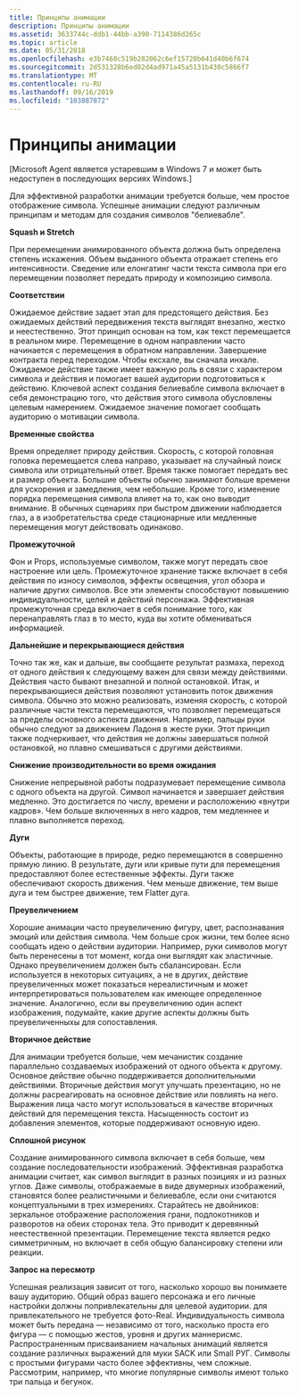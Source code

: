 ```yaml
---
title: Принципы анимации
description: Принципы анимации
ms.assetid: 3633744c-ddb1-44bb-a390-7114386d265c
ms.topic: article
ms.date: 05/31/2018
ms.openlocfilehash: e3b7468c519b282062c6ef15720b641d40b6f674
ms.sourcegitcommit: 2d531328b6ed82d4ad971a45a5131b430c5866f7
ms.translationtype: MT
ms.contentlocale: ru-RU
ms.lasthandoff: 09/16/2019
ms.locfileid: "103887872"
---
```

# <a name="animation-principles"></a>Принципы анимации

\[Microsoft Agent является устаревшим в Windows 7 и может быть недоступен в последующих версиях Windows.\]

Для эффективной разработки анимации требуется больше, чем простое отображение символа. Успешные анимации следуют различным принципам и методам для создания символов "белиевабле".

**Squash и Stretch**

При перемещении анимированного объекта должна быть определена степень искажения. Объем выданного объекта отражает степень его интенсивности. Сведение или елонгатинг части текста символа при его перемещении позволяет передать природу и композицию символа.

**Соответствии**

Ожидаемое действие задает этап для предстоящего действия. Без ожидаемых действий передвижения текста выглядят внезапно, жестко и неестественно. Этот принцип основан на том, как текст перемещается в реальном мире. Перемещение в одном направлении часто начинается с перемещения в обратном направлении. Завершение контракта перед переходом. Чтобы ексхале, вы сначала инхале. Ожидаемое действие также имеет важную роль в связи с характером символа и действия и помогает вашей аудитории подготовиться к действию. Ключевой аспект создания белиевабле символа включает в себя демонстрацию того, что действия этого символа обусловлены целевым намерением. Ожидаемое значение помогает сообщать аудиторию о мотивации символа.

**Временные свойства**

Время определяет природу действия. Скорость, с которой головная головка перемещается слева направо, указывает на случайный поиск символа или отрицательный ответ. Время также помогает передать вес и размер объекта. Большие объекты обычно занимают больше времени для ускорения и замедления, чем небольшие. Кроме того, изменение порядка перемещения символа влияет на то, как оно выводит внимание. В обычных сценариях при быстром движении наблюдается глаз, а в изобретательства среде стационарные или медленные перемещения могут действовать одинаково.

**Промежуточной**

Фон и Props, используемые символом, также могут передать свое настроение или цель. Промежуточное хранение также включает в себя действия по износу символов, эффекты освещения, угол обзора и наличие других символов. Все эти элементы способствуют повышению индивидуальности, целей и действий персонажа. Эффективная промежуточная среда включает в себя понимание того, как перенаправлять глаз в то место, куда вы хотите обмениваться информацией.

**Дальнейшие и перекрывающиеся действия**

Точно так же, как и дальше, вы сообщаете результат размаха, переход от одного действия к следующему важен для связи между действиями. Действия часто бывают внезапной и полной остановкой. Итак, и перекрывающиеся действия позволяют установить поток движения символа. Обычно это можно реализовать, изменяя скорость, с которой различные части текста перемещаются, что позволяет перемещаться за пределы основного аспекта движения. Например, пальцы руки обычно следуют за движением Ладоня в жесте руки. Этот принцип также подчеркивает, что действия не должны завершаться полной остановкой, но плавно смешиваться с другими действиями.

**Снижение производительности во время ожидания**

Снижение непрерывной работы подразумевает перемещение символа с одного объекта на другой. Символ начинается и завершает действия медленно. Это достигается по числу, времени и расположению «внутри кадров». Чем больше включенных в него кадров, тем медленнее и плавно выполняется переход.

**Дуги**

Объекты, работающие в природе, редко перемещаются в совершенно прямую линию. В результате, дуги или кривые пути для перемещения предоставляют более естественные эффекты. Дуги также обеспечивают скорость движения. Чем меньше движение, тем выше дуга и тем быстрее движение, тем Flatter дуга.

**Преувеличением**

Хорошие анимации часто преувеличению фигуру, цвет, распознавания эмоций или действия символа. Чем больше срок жизни, тем более ясно сообщать идею о действии аудитории. Например, руки символов могут быть перенесены в тот момент, когда они выглядят как эластичные. Однако преувеличением должен быть сбалансирован. Если используется в некоторых ситуациях, а не в других, действие преувеличенных может показаться нереалистичным и может интерпретироваться пользователем как имеющее определенное значение. Аналогично, если вы преувеличению один аспект изображения, подумайте, какие другие аспекты должны быть преувеличенныхы для сопоставления.

**Вторичное действие**

Для анимации требуется больше, чем мечанистик создание параллельно создаваемых изображений от одного объекта к другому. Основное действие обычно поддерживается дополнительными действиями. Вторичные действия могут улучшать презентацию, но не должны расреагировать на основное действие или повлиять на него. Выражения лица часто могут использоваться в качестве вторичных действий для перемещения текста. Насыщенность состоит из добавления элементов, которые поддерживают основную идею.

**Сплошной рисунок**

Создание анимированного символа включает в себя больше, чем создание последовательности изображений. Эффективная разработка анимации считает, как символ выглядит в разных позициях и из разных углов. Даже символы, отображаемые в виде двумерных изображений, становятся более реалистичными и белиевабле, если они считаются концептуальными в трех измерениях. Старайтесь не двойников: зеркальное отображение расположения грани, подлокотников и разворотов на обеих сторонах тела. Это приводит к деревянный неестественной презентации. Перемещение текста является редко симметричным, но включает в себя общую балансировку степени или реакции.

**Запрос на пересмотр**

Успешная реализация зависит от того, насколько хорошо вы понимаете вашу аудиторию. Общий образ вашего персонажа и его личные настройки должны попривлекательны для целевой аудитории. для привлекательного не требуется фото-Real. Индивидуальность символа может быть передана — независимо от того, насколько проста его фигура — с помощью жестов, уровня и других маннерисмс. Распространенным присваиванием начальных анимаций является создание различных выражений для муки SACK или Small РУГ. Символы с простыми фигурами часто более эффективны, чем сложные. Рассмотрим, например, что многие популярные символы имеют только три пальца и бегунок.

 

 




